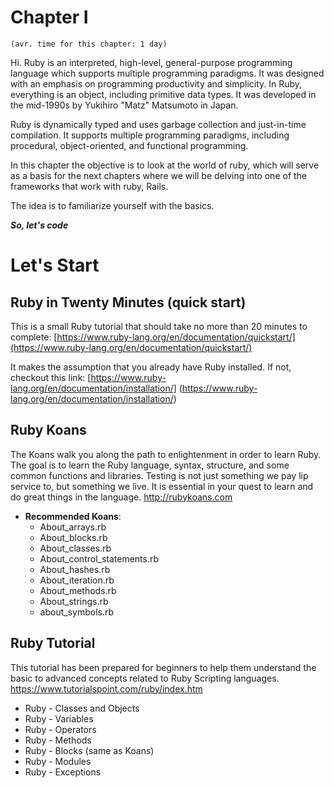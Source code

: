 # Chapter I
`(avr. time for this chapter: 1 day)`

Hi. 
Ruby is an interpreted, high-level, general-purpose programming language which supports multiple programming paradigms. It was designed with an emphasis on programming productivity and simplicity. In Ruby, everything is an object, including primitive data types. It was developed in the mid-1990s by Yukihiro "Matz" Matsumoto in Japan.

Ruby is dynamically typed and uses garbage collection and just-in-time compilation. It supports multiple programming paradigms, including procedural, object-oriented, and functional programming. 

In this chapter the objective is to look at the world of ruby, which will serve as a basis for the next chapters where we will be delving into one of the frameworks that work with ruby, Rails.

The idea is to familiarize yourself with the basics.

***So, let's code***


# Let's Start

## Ruby in Twenty Minutes (quick start)

This is a small Ruby tutorial that should take no more than 20 minutes to complete: [https://www.ruby-lang.org/en/documentation/quickstart/](https://www.ruby-lang.org/en/documentation/quickstart/) 

It makes the assumption that you already have Ruby installed. If not, checkout this link: [https://www.ruby-lang.org/en/documentation/installation/] (https://www.ruby-lang.org/en/documentation/installation/)

## Ruby Koans 

The Koans walk you along the path to enlightenment in order to learn Ruby. The goal is to learn the Ruby language, syntax, structure, and some common functions and libraries.  Testing is not just something we pay lip service to, but something we live. It is essential in your quest to learn and do great things in the language.
http://rubykoans.com

-   **Recommended Koans**:
	-   About_arrays.rb
	-   About_blocks.rb
	-   About_classes.rb
	-   About_control_statements.rb
	-   About_hashes.rb
	-   About_iteration.rb
	-   About_methods.rb
	-   About_strings.rb
	-   about_symbols.rb

## Ruby Tutorial

This tutorial has been prepared for beginners to help them understand the basic to advanced concepts related to Ruby Scripting languages.
https://www.tutorialspoint.com/ruby/index.htm 

-   Ruby - Classes and Objects
-   Ruby - Variables
-   Ruby - Operators
-   Ruby - Methods
-   Ruby - Blocks (same as Koans)
-   Ruby - Modules
-   Ruby - Exceptions

